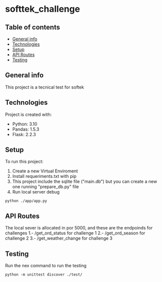 # softtek_challenge

## Table of contents
* [General info](#general-info)
* [Technologies](#technologies)
* [Setup](#setup)
* [API Routes](#api-routes)
* [Testing](#testing)

## General info
This project is a tecnical test for softek
	
## Technologies
Project is created with:
* Python: 3.10
* Pandas: 1.5.3
* Flask: 2.2.3
	
## Setup
To run this project:
1. Create a new Virtual Enviroment
2. Install requeriments.txt with pip
3. This project include the sqlite file ("main.db") but you can create a new one running "prepare_db.py" file
4. Run local server debug
```
python ./app/app.py
```

## API Routes
The local sever is allocated in por 5000, and these are the endpoinds for challenges
1.- /get_ord_status for challenge 1
2.- /get_ord_season for challenge 2
3.- /get_weather_change for challenge 3

## Testing
Run the nex command to run the testing
```
python -m unittest discover ./test/
```
